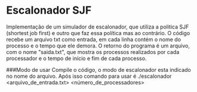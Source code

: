 # Escalonador SJF
Implementação de um simulador de escalonador, que utiliza a politica SJF (shortest job first) e outro que faz essa política mas ao contrário. O código recebe um arquivo txt como entrada, em cada linha contém o nome do processo e o tempo que ele demora. O retorno do programa é um arquivo, com o nome "saida.txt", que mostra os processos realizados por cada processador e o tempo de início e fim de cada processo. 

###Modo de usar
Compile o código, o modo de escalonador esta indicado no nome do arquivo. Após isso comando para usar é ./escalonador <arquivo_de_entrada.txt> <número_de_processadores> 
